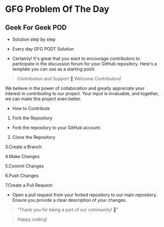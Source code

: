 
# GFG Problem Of The Day
## Geek For Geek POD







- Solution  step by step 

- Every day GFG PODT Solution 





- Certainly! It's great that you want to encourage contributors to participate in the discussion forum for your GitHub repository. Here's a template you can use as a starting point:

> Contribution and Support
> 🚀 Welcome Contributors!

We believe in the power of collaboration and greatly appreciate your interest in contributing to our project. Your input is invaluable, and together, we can make this project even better.

 - How to Contribute
 1. Fork the Repository

 - Fork the repository to your GitHub account.
 2. Clone the Repository

 3.Create a Branch

 4.Make Changes

 5.Commit Changes

 6.Push Changes

 7.Create a Pull Request:

 - Open a pull request from your forked repository to our main repository. Ensure you provide a clear description of your changes.

> "Thank you for being a part of our community! 🙌"

> Happy coding!


